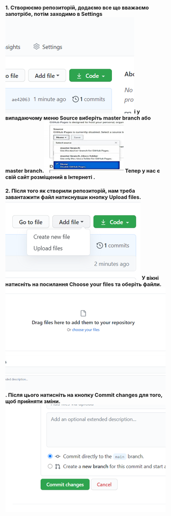 ### 1. Створюємо репозиторій, додаємо все що вважаємо запотрібе, потім заходимо в Settings ![settings](333.PNG)і у випадаючому меню Source виберіть master branch або master branch.![image](11111111.PNG) Тепер у нас є свій сайт розміщений в Інтернеті .
### 2. Після того як створили репозиторій, нам треба завантажити файл натиснувши кнопку Upload files.![image](555.PNG) У вікні натисніть на посилання Choose your files та оберіть файли.![image](00.PNG). Після цього натисніть на кнопку Commit changes для того, щоб прийняти зміни. ![image](0000000.PNG)
